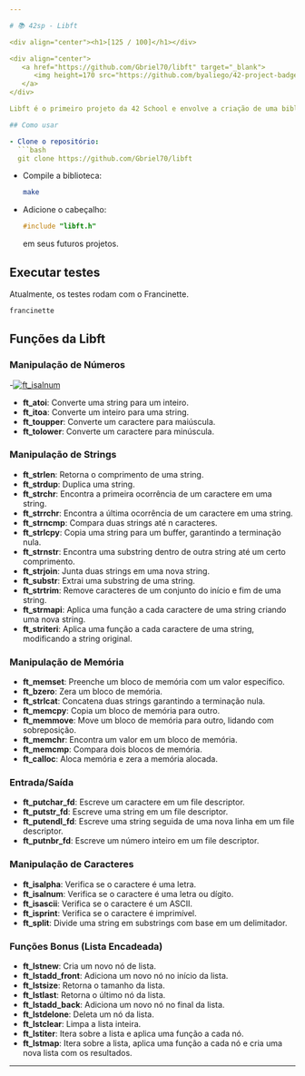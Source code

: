 ```yaml
---

# 📚 42sp - Libft

<div align="center"><h1>[125 / 100]</h1></div>

<div align="center">
   <a href="https://github.com/Gbriel70/libft" target="_blank">
      <img height=170 src="https://github.com/byaliego/42-project-badges/blob/main/badges/libftm.png" hspace = "10">
   </a>
</div>

Libft é o primeiro projeto da 42 School e envolve a criação de uma biblioteca personalizada em C que implementa várias funções da biblioteca padrão.

## Como usar

- Clone o repositório:
  ```bash
  git clone https://github.com/Gbriel70/libft
  ```

- Compile a biblioteca:
  ```bash
  make
  ```

- Adicione o cabeçalho:
  ```c
  #include "libft.h"
  ```
  em seus futuros projetos.

## Executar testes

Atualmente, os testes rodam com o Francinette.

```bash
francinette
```

## Funções da Libft

### Manipulação de Números
-[![ft_isalnum](https://img.shields.io/badge/LIBFT-ft__isalnum-skyblue?style=for-the-badge&logo=42)](https://github.com/Gbriel70/libft/ft_isalnum.c)
- **ft_atoi**: Converte uma string para um inteiro.
- **ft_itoa**: Converte um inteiro para uma string.
- **ft_toupper**: Converte um caractere para maiúscula.
- **ft_tolower**: Converte um caractere para minúscula.

### Manipulação de Strings
- **ft_strlen**: Retorna o comprimento de uma string.
- **ft_strdup**: Duplica uma string.
- **ft_strchr**: Encontra a primeira ocorrência de um caractere em uma string.
- **ft_strrchr**: Encontra a última ocorrência de um caractere em uma string.
- **ft_strncmp**: Compara duas strings até n caracteres.
- **ft_strlcpy**: Copia uma string para um buffer, garantindo a terminação nula.
- **ft_strnstr**: Encontra uma substring dentro de outra string até um certo comprimento.
- **ft_strjoin**: Junta duas strings em uma nova string.
- **ft_substr**: Extrai uma substring de uma string.
- **ft_strtrim**: Remove caracteres de um conjunto do início e fim de uma string.
- **ft_strmapi**: Aplica uma função a cada caractere de uma string criando uma nova string.
- **ft_striteri**: Aplica uma função a cada caractere de uma string, modificando a string original.

### Manipulação de Memória
- **ft_memset**: Preenche um bloco de memória com um valor específico.
- **ft_bzero**: Zera um bloco de memória.
- **ft_strlcat**: Concatena duas strings garantindo a terminação nula.
- **ft_memcpy**: Copia um bloco de memória para outro.
- **ft_memmove**: Move um bloco de memória para outro, lidando com sobreposição.
- **ft_memchr**: Encontra um valor em um bloco de memória.
- **ft_memcmp**: Compara dois blocos de memória.
- **ft_calloc**: Aloca memória e zera a memória alocada.

### Entrada/Saída
- **ft_putchar_fd**: Escreve um caractere em um file descriptor.
- **ft_putstr_fd**: Escreve uma string em um file descriptor.
- **ft_putendl_fd**: Escreve uma string seguida de uma nova linha em um file descriptor.
- **ft_putnbr_fd**: Escreve um número inteiro em um file descriptor.

### Manipulação de Caracteres
- **ft_isalpha**: Verifica se o caractere é uma letra.
- **ft_isalnum**: Verifica se o caractere é uma letra ou dígito.
- **ft_isascii**: Verifica se o caractere é um ASCII.
- **ft_isprint**: Verifica se o caractere é imprimível.
- **ft_split**: Divide uma string em substrings com base em um delimitador.

### Funções Bonus (Lista Encadeada)
- **ft_lstnew**: Cria um novo nó de lista.
- **ft_lstadd_front**: Adiciona um novo nó no início da lista.
- **ft_lstsize**: Retorna o tamanho da lista.
- **ft_lstlast**: Retorna o último nó da lista.
- **ft_lstadd_back**: Adiciona um novo nó no final da lista.
- **ft_lstdelone**: Deleta um nó da lista.
- **ft_lstclear**: Limpa a lista inteira.
- **ft_lstiter**: Itera sobre a lista e aplica uma função a cada nó.
- **ft_lstmap**: Itera sobre a lista, aplica uma função a cada nó e cria uma nova lista com os resultados.

---
```

